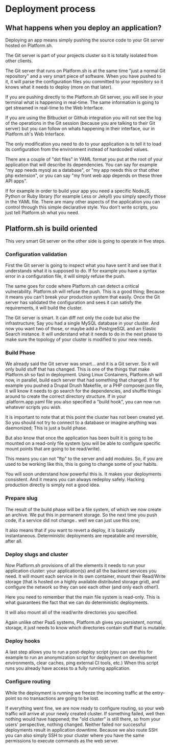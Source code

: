 # Deployment process

## What happens when you deploy an application?

Deploying an app means simply pushing the source code to your Git server
hosted on Platform.sh. 

The Git server is part of your projects cluster so it is totally isolated from
other clients.

The Git server that runs on Platform.sh is at the same time "just a
normal Git repository" and a very smart piece of software. When you have
pushed to it, it will parse the configuration files you committed to your 
repository so it knows what it needs to deploy (more on that later).

If you are pushing directly to the Platform.sh Git server, you will see in your terminal
what is happening in real-time. The same information is going to get streamed
in real-time to the Web Interface.

If you are using the Bitbucket or Github integration you will not see the log
of the operations in the Git session (because you are talking to their Git 
server) but you can follow on whats happening in their interface, our in Platform.sh's Web Interface.

The only modification you need to do to your application is to tell it
to load its configuration from the environment instead of hardcoded values.

There are a couple of "dot files" in YAML format you  put at the root
of your application that will describe its dependencies. You can say for
example "my app needs mysql as a database", or "my app needs this or
that other php extension", or you can say "my front web app depends on
these three API apps". 

If for example in order to build your app you need a specific NodeJS, Python or 
Ruby library (for example Less or Jekyll) you simply specify those in the YAML
file. There are many other aspects of the application you can control through 
this simple declarative style. You don't write scripts, you just tell 
Platform.sh what you need.

## Platform.sh is build oriented

This very smart Git server on the other side is going to operate in five
steps.

### Configuration validation

First the Git server is going to inspect what you have sent it and see
that it understands what it is supposed to do. If for example you have a
syntax error in a configuration file, it will simply refuse the push.

The same goes for code where Platform.sh can detect a critical vulnerability. 
Platform.sh will refuse the push. This is a good thing; Because it means you 
can't break your production system that easily. Once the Git server has
validated the configuration and sees it can satisfy the requirements, it
will build the cluster.

The Git server is smart. It can diff not only the code but also the
infrastructure; Say you had a single MySQL database in your cluster. And
now you want two of those, or maybe add a PostrgreSQL and an Elastic Search
instance. It will understand what it needs to do in the next phase to
make sure the topology of your cluster is modified to your new needs.

### Build Phase

We already said the Git server was smart... and it is a Git server. So it
will only build stuff that has changed. This is one of the things that
make Platform.sh so fast in deployment. Using Linux Containers,
Platform.sh will now, in parallel, build each server that had something
that changed. If for example you pushed a Drupal Drush Makefile, or a
PHP composer.json file, it will know it needs to go search for the
dependencies, and shuffle things around to create the correct directory
structure. If in your .platform.app.yaml file you also specified a
"build hook", you can now run whatever scripts you wish.

It is important to note that at this point the cluster has not been
created yet. So you should not try to connect to a database or imagine
anything was daemonized; This is just a build phase.

But also know that once the application has been built it is going to be
mounted on a read-only file system (you will be able to configure specific
mount points that are going to be read/write). 

This means you can not "ftp" to the server and add modules. So, if you are
used to be working like this, this is going to change some of your habits.

You will soon understand how powerful this is. It makes your deployments
consistent. And it means you can always redeploy safely. Hacking production
directly is simply not a good idea.

### Prepare slug

The result of the build phase will be a file system, of which we now
create an archive. We put this in permanent storage. So the next time
you push code, if a service did not change.. well we can just use this one;

It also means that if you want to revert a deploy, it is basically
instantaneous. Deterministic deployments are repeatable and reversible,
after all.

### Deploy slugs and cluster

Now Platform.sh provisions of all the elements it needs to run your
application cluster: your application(s) and all the backend services you
need. It will mount each service in its own container, mount their Read/Write storage (that is hosted on a highly available distributed storage grid), and
configure the network so they can see each other (and only each other!).

Here you need to remember that the main file system is read-only. This
is what guarantees the fact that we can do deterministic deployments.

It will also mount all of the read/write directories you specified.

Again unlike other PaaS systems, Platform.sh gives you persistent,
normal, storage, it just needs to know which directories contain stuff
that is mutable.

### Deploy hooks

A last step allows you to run a post-deploy script (you can use this for
example to run an anonymization script for deployment on development
environments, clear caches, ping external CI tools, etc.) When this
script runs you already have access to a fully running application.

### Configure routing
While the deployment is running we freeze the incoming traffic at the entry-point
so no transactions are going to be lost.

If everything went fine, we are now ready to configure routing, so your
web traffic will arrive at your newly created cluster. If something
failed, well then nothing would have happened; the "old cluster" is
still there, so from your users' perspective, nothing changed. Neither
failed nor successful deployments result in application downtime.
Because we also route SSH you can also simply SSH to your cluster where
you have the same permissions to execute commands as the web server.
